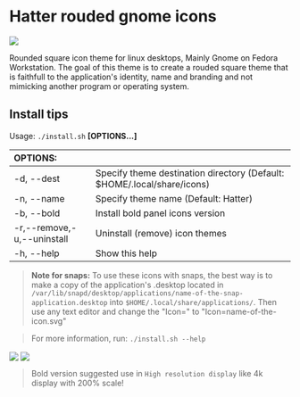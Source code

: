  Hatter rouded gnome icons
======
<img src="https://github.com/Mibea/Hatter/blob/main/screenshot.png" align="center" />

Rounded square icon theme for linux desktops, Mainly Gnome on Fedora Workstation.
The goal of this theme is to create a rouded square theme that is faithfull to the application's identity, name and branding and not mimicking another program or operating system.

## Install tips

Usage:  `./install.sh`  **[OPTIONS...]**

|  OPTIONS:           | |
|:--------------------|:-------------|
|-d, --dest           | Specify theme destination directory (Default: $HOME/.local/share/icons)|
|-n, --name           | Specify theme name (Default: Hatter)|
|-b, --bold           | Install bold panel icons version|
|-r,--remove,-u,--uninstall | Uninstall (remove) icon themes|
|-h, --help           | Show this help|

> **Note for snaps:** To use these icons with snaps, the best way is to make a copy of the application's .desktop located in `/var/lib/snapd/desktop/applications/name-of-the-snap-application.desktop` into `$HOME/.local/share/applications/`. Then use any text editor and change the "Icon=" to "Icon=name-of-the-icon.svg"

> For more information, run: `./install.sh --help`

<img src="https://github.com/Mibea/Hatter/blob/main/Folders.png" align="center" />
<img src="https://github.com/Mibea/Hatter/blob/main/devices.png" align="center" />

> Bold version suggested use in `High resolution display` like 4k display with 200% scale!


